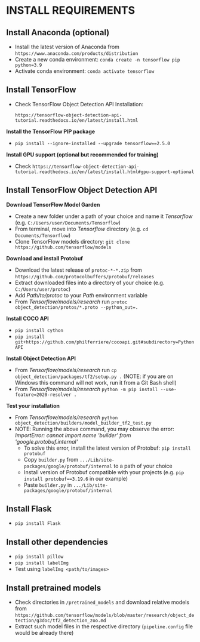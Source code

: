 # INSTALL REQUIREMENTS

## Install Anaconda (optional)

* Install the latest version of Anaconda from `https://www.anaconda.com/products/distribution`
* Create a new conda environment:
  `conda create -n tensorflow pip python=3.9`
* Activate conda environment:
  `conda activate tensorflow`

## Install TensorFlow

* Check TensorFlow Object Detection API Installation:

  `https://tensorflow-object-detection-api-tutorial.readthedocs.io/en/latest/install.html`

**Install the TensorFlow PIP package**

* `pip install --ignore-installed --upgrade tensorflow==2.5.0`

**Install GPU support (optional but recommended for training)**

* Check `https://tensorflow-object-detection-api-tutorial.readthedocs.io/en/latest/install.html#gpu-support-optional`
  
## Install TensorFlow Object Detection API

**Download TensorFlow Model Garden**

  * Create a new folder under a path of your choice and name it *Tensorflow* (e.g. `C:/Users/user/Documents/Tensorflow`)
  * From terminal, move into *Tensorflow* directory (e.g. `cd Documents/Tensorflow`)
  * Clone TensorFlow models directory: `git clone https://github.com/tensorflow/models`

**Download and install Protobuf**

  * Download the latest release of `protoc-*-*.zip` from `https://github.com/protocolbuffers/protobuf/releases`
  * Extract downloaded files into a directory of your choice (e.g. `C:/Users/user/protoc`)
  * Add *Path/to/protoc* to your *Path* environment variable
  * From *Tensorflow/models/research* run `protoc object_detection/protos/*.proto --python_out=.`

**Install COCO API**

  * `pip install cython`
  * `pip install git+https://github.com/philferriere/cocoapi.git#subdirectory=PythonAPI`

**Install Object Detection API**

  * From *Tensorflow/models/research* run `cp object_detection/packages/tf2/setup.py .` (NOTE: if you are on Windows this command will not work, run it from a Git Bash shell)
  * From *Tensorflow/models/research* `python -m pip install --use-feature=2020-resolver .`

**Test your installation**

  * From *Tensorflow/models/research* `python object_detection/builders/model_builder_tf2_test.py`
  * NOTE: Running the above command, you may observe the error: *ImportError: cannot import name 'builder' from 'google.protobuf.internal'*
    - To solve this error, install the latest version of Protobuf: `pip install protobuf`
    - Copy `builder.py` from `.../Lib/site-packages/google/protobuf/internal` to a path of your choice
    - Install version of Protobuf compatible with your projects (e.g. `pip install protobuf==3.19.6` in our example)
    - Paste `builder.py` in `.../Lib/site-packages/google/protobuf/internal`

## Install Flask
  
  * `pip install Flask`

## Install other dependencies

* `pip install pillow`
* `pip install labelImg`
* Test using `labelImg <path/to/images>`

## Install pretrained models

* Check directories in `/pretrained_models` and download relative models from `https://github.com/tensorflow/models/blob/master/research/object_detection/g3doc/tf2_detection_zoo.md`
* Extract such model files in the respective directory (`pipeline.config` file would be already there)
